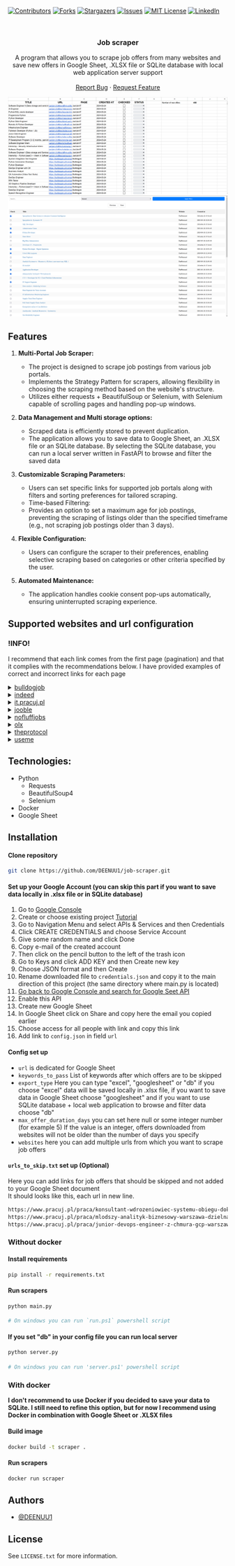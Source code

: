 [![Contributors][contributors-shield]][contributors-url]
[![Forks][forks-shield]][forks-url]
[![Stargazers][stars-shield]][stars-url]
[![Issues][issues-shield]][issues-url]
[![MIT License][license-shield]][license-url]
[![LinkedIn][linkedin-shield]][linkedin-url]



<br />
<div align="center">
  <h3 align="center">Job scraper</h3>

  <p align="center">
    A program that allows you to scrape job offers from many websites and save new offers in Google Sheet, .XLSX file or SQLite database with local web application server support
    <br />
    <br />
    <a href="https://github.com/DEENUU1/tvtime-scraper/issues">Report Bug</a>
    ·
    <a href="https://github.com/DEENUU1/tvtime-scraper/issues">Request Feature</a>
  </p>
</div>

<img src="assets/gs.png" alt="google_sheet_results">
<img src="assets/server.png" alt="local_server">

## Features

1. **Multi-Portal Job Scraper:**
   - The project is designed to scrape job postings from various job portals.
   - Implements the Strategy Pattern for scrapers, allowing flexibility in choosing the scraping method based on the website's structure.
   - Utilizes either requests + BeautifulSoup or Selenium, with Selenium capable of scrolling pages and handling pop-up windows.

2. **Data Management and Multi storage options:**
   - Scraped data is efficiently stored to prevent duplication.
   - The application allows you to save data to Google Sheet, an .XLSX file or an SQLite database.
By selecting the SQLite database, you can run a local server written in FastAPI to browse and filter the saved data

3. **Customizable Scraping Parameters:**
   - Users can set specific links for supported job portals along with filters and sorting preferences for tailored scraping.
   - Time-based Filtering:
   - Provides an option to set a maximum age for job postings, preventing the scraping of listings older than the specified timeframe (e.g., not scraping job postings older than 3 days).

4. **Flexible Configuration:**
   - Users can configure the scraper to their preferences, enabling selective scraping based on categories or other criteria specified by the user.

5. **Automated Maintenance:**
   - The application handles cookie consent pop-ups automatically, ensuring uninterrupted scraping experience.

## Supported websites and url configuration

### !INFO! 
I recommend that each link comes from the first page (pagination) and that it complies with the recommendations below. I have provided examples of correct and incorrect links for each page

<details>
<summary><a href="https://bulldogjob.pl/">bulldogjob</a></summary>

```
# bulldogjob.pl url must ends with "/page,"

https://bulldogjob.pl/companies/jobs/page,  # valid
https://bulldogjob.pl/companies/jobs/s/skills,Python,JavaScript/page, #valid

https://bulldogjob.pl/companies/jobs/s/skills,Python,JavaScript # invalid
```

</details>

<details>
<summary><a href="https://pl.indeed.com/?from=gnav-jobsearch--indeedmobile">indeed</a></summary>

```
# indeed.com url have to include some parameters

https://pl.indeed.com/jobs?q=&l=Warszawa%2C+mazowieckie&from=searchOnHP&vjk=1593bca04b48ed8a # valid (choose Warsaw as a location)

https://pl.indeed.com/ # invalid

```

</details>
<details>
<summary><a href="https://it.pracuj.pl/praca">it.pracuj.pl</a></summary>

```
https://it.pracuj.pl/praca # valid
https://it.pracuj.pl/praca?itth=50%2C75 # valid
```

</details>
<details>
<summary><a href="https://pl.jooble.org/SearchResult">jooble</a></summary>

```
# Here you need to add some filters on the website, then copy url and scroll few times
# and then change `?p=` value to for example 10000 

https://pl.jooble.org/SearchResult?p=10000&rgns=Warszawa # valid
https://pl.jooble.org/SearchResult?rgns=Warszawa # invalid

```

</details>
<details>
<summary><a href="https://nofluffjobs.com/pl">nofluffjobs</a></summary>

```
https://nofluffjobs.com/pl # valid
https://nofluffjobs.com/pl/.NET?page=1&criteria=seniority%3Dtrainee,junior # valid
```

</details>
<details>
<summary><a href="https://www.olx.pl/praca/">olx</a></summary>

```
# Scraping data from OLX is a little more difficult
# First you need to go to https://www.olx.pl/praca/ and choose all filters that you need 
# Then click the right mouse button and go to Devtools
# Go to Network tab and refresh the page
# Scroll to the end and go to page 2 (pagination)
# Scroll to the end again and now in the Network tab search for a JSON with url like this "https://www.olx.pl/api/v1/offers/?offset=40&...."
# In my example it looks like this https://www.olx.pl/api/v1/offers/?offset=40&limit=40&category_id=4&filter_refiners=spell_checker&sl=18c34ade124x23bc10a5
# Then click links and go to previous 
# Cope this link from your browser and add to config.json file
```

</details>
<details>
<summary><a href="https://theprotocol.it/filtry/java;t/trainee,assistant;p">theprotocol</a></summary>

```
https://theprotocol.it/filtry/java;t/trainee,assistant;p # valid
https://theprotocol.it/praca # valid 
```

</details>
<details>
<summary><a href="https://useme.com/pl/jobs/category/programowanie-i-it,35/">useme</a></summary>

```
https://useme.com/pl/jobs/category/programowanie-i-it,35/ # valid
https://useme.com/pl/jobs/category/multimedia,36/ # valid
https://useme.com/pl/jobs/category/serwisy-internetowe,34/ # valid
https://useme.com/pl/jobs/category/serwisy-internetowe,34/sklepy-internetowe,97/ # valid
```

</details>



## Technologies:
- Python
  - Requests
  - BeautifulSoup4
  - Selenium
- Docker 
- Google Sheet

## Installation

#### Clone repository
```bash
git clone https://github.com/DEENUU1/job-scraper.git
```

#### Set up your Google Account (you can skip this part if you want to save data locally in .xlsx file or in SQLite database)
1. Go to <a href="https://console.cloud.google.com/welcome?project=private-418116">Google Console</a>
2. Create or choose existing project <a href="https://developers.google.com/workspace/guides/create-project?hl=pl">Tutorial</a>
3. Go to Navigation Menu and select APIs & Services and then Credentials
4. Click CREATE CREDENTIALS and choose Service Account
5. Give some random name and click Done
6. Copy e-mail of the created account
7. Then click on the pencil button to the left of the trash icon
8. Go to Keys and click ADD KEY and then Create new key
9. Choose JSON format and then Create 
10. Rename downloaded file to `credentials.json` and copy it to the main direction of this project (the same directory where main.py is located)
11. <a href="https://console.cloud.google.com/marketplace/product/google/sheets.googleapis.com?q=search&referrer=search&project=private-418116" >Go back to Google Console and search for Google Seet API</a>
12. Enable this API
13. Create new Google Sheet 
14. In Google Sheet click on Share and copy here the email you copied earlier
15. Choose access for all people with link and copy this link
16. Add link to `config.json` in field `url`

#### Config set up
- `url` is dedicated for Google Sheet 
- `keywords_to_pass` List of keywords after which offers are to be skipped
- `export_type` Here you can type "excel", "googlesheet" or "db" if you choose "excel" data will be saved locally in .xlsx file, if you want to save data in Google Sheet choose "googlesheet" and if you want to use SQLite database + local web application to browse and filter data choose "db"
- `max_offer_duration_days` you can set here null or some integer number (for example 5) If the value is an integer, offers downloaded from websites will not be older than the number of days you specify
- `websites` here you can add multiple urls from which you want to scrape job offers

#### `urls_to_skip.txt` set up **(Optional)**
Here you can add links for job offers that should be skipped and not added to your Google Sheet document
<br>
It should looks like this, each url in new line. 
```txt
https://www.pracuj.pl/praca/konsultant-wdrozeniowiec-systemu-obiegu-dokumentow-warszawa-poloneza-93,oferta,1003226213?s=4a77b1b9&searchId=MTcxMTM3NTM0NDY5NS4yNjcz
https://www.pracuj.pl/praca/mlodszy-analityk-biznesowy-warszawa-dzielna-60,oferta,1003211869?s=4a77b1b9&searchId=MTcxMTM3NTM0NDY5NS4yNjcz
https://www.pracuj.pl/praca/junior-devops-engineer-z-chmura-gcp-warszawa,oferta,1003220296?s=4a77b1b9&searchId=MTcxMTM3NTM0NDY5NS4yNjcz
```

### Without docker
#### Install requirements
```bash
pip install -r requirements.txt
```

#### Run scrapers
```bash
python main.py

# On windows you can run `run.ps1` powershell script
```

#### If you set "db" in your config file you can run local server
```bash
python server.py

# On windows you can run 'server.ps1' powershell script
```

### With docker
**I don't recommend to use Docker if you decided to save your data to SQLite. 
I still need to refine this option, but for now I recommend using Docker in combination with Google Sheet or .XLSX files**
#### Build image
```bash
docker build -t scraper .
```

#### Run scrapers
```bash
docker run scraper
```


## Authors

- [@DEENUU1](https://www.github.com/DEENUU1)

<!-- LICENSE -->

## License

See `LICENSE.txt` for more information.


<!-- MARKDOWN LINKS & IMAGES -->
<!-- https://www.markdownguide.org/basic-syntax/#reference-style-links -->

[contributors-shield]: https://img.shields.io/github/contributors/DEENUU1/job-scraper.svg?style=for-the-badge

[contributors-url]: https://github.com/DEENUU1/job-scraper/graphs/contributors

[forks-shield]: https://img.shields.io/github/forks/DEENUU1/job-scraper.svg?style=for-the-badge

[forks-url]: https://github.com/DEENUU1/job-scraper/network/members

[stars-shield]: https://img.shields.io/github/stars/DEENUU1/job-scraper.svg?style=for-the-badge

[stars-url]: https://github.com/DEENUU1/job-scraper/stargazers

[issues-shield]: https://img.shields.io/github/issues/DEENUU1/job-scraper.svg?style=for-the-badge

[issues-url]: https://github.com/DEENUU1/job-scraper/issues

[license-shield]: https://img.shields.io/github/license/DEENUU1/job-scraper.svg?style=for-the-badge

[license-url]: https://github.com/DEENUU1/job-scraper/blob/master/LICENSE.txt

[linkedin-shield]: https://img.shields.io/badge/-LinkedIn-black.svg?style=for-the-badge&logo=linkedin&colorB=555

[linkedin-url]: https://linkedin.com/in/kacper-wlodarczyk

[basic]: https://github.com/DEENUU1/job-scraper/blob/main/assets/v1_2/basic.gif?raw=true

[full]: https://github.com/DEENUU1/job-scraper/blob/main/assets/v1_2/full.gif?raw=true

[search]: https://github.com/DEENUU1/job-scraper/blob/main/assets/v1_2/search.gif?raw=true
